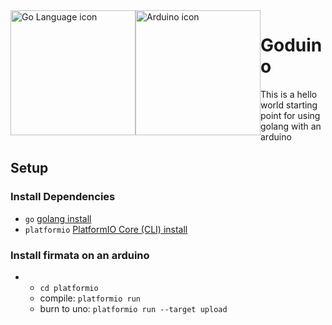 <div>
  <div style="float: left;">
    <img width="200" src="https://golang.org/lib/godoc/images/go-logo-blue.svg" alt="Go Language icon">
  </div>
  <div style="float: left;">
    <img width="200" src="https://www.vernier.com/wp-content/uploads/2020/05/Arduino-Loop-logo.png"   alt="Arduino icon">
  </div>
</div>

# Goduino
This is a hello world starting point for using golang with an arduino

## Setup

### Install Dependencies
* `go` [golang install](https://golang.org/doc/install)
* `platformio` [PlatformIO Core (CLI) install](http://docs.platformio.org/en/latest/installation.html)

### Install firmata on an arduino
*
  * `cd platformio`
  * compile: `platformio run`
  * burn to uno: `platformio run --target upload`
